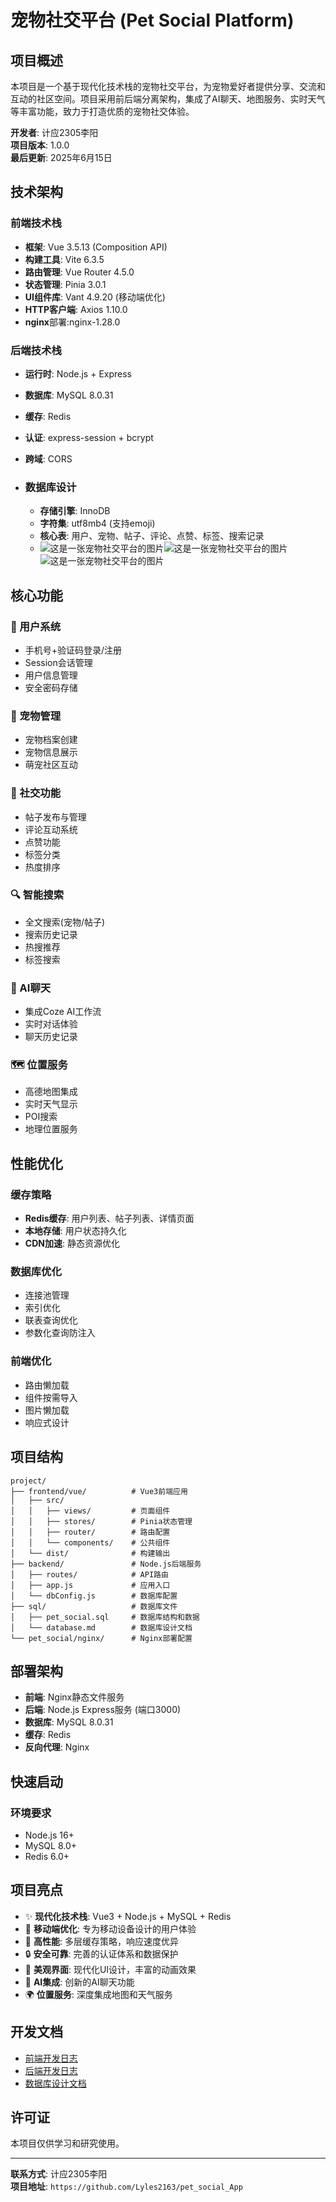 # 宠物社交平台 (Pet Social Platform)

## 项目概述

本项目是一个基于现代化技术栈的宠物社交平台，为宠物爱好者提供分享、交流和互动的社区空间。项目采用前后端分离架构，集成了AI聊天、地图服务、实时天气等丰富功能，致力于打造优质的宠物社交体验。

**开发者**: 计应2305李阳  
**项目版本**: 1.0.0  
**最后更新**: 2025年6月15日

## 技术架构

### 前端技术栈
- **框架**: Vue 3.5.13 (Composition API)
- **构建工具**: Vite 6.3.5
- **路由管理**: Vue Router 4.5.0
- **状态管理**: Pinia 3.0.1
- **UI组件库**: Vant 4.9.20 (移动端优化)
- **HTTP客户端**: Axios 1.10.0
- **nginx**部署:nginx-1.28.0

### 后端技术栈
- **运行时**: Node.js + Express
- **数据库**: MySQL 8.0.31
- **缓存**: Redis
- **认证**: express-session + bcrypt
- **跨域**: CORS

- ### 数据库设计

  - **存储引擎**: InnoDB
  - **字符集**: utf8mb4 (支持emoji)
  - **核心表**: 用户、宠物、帖子、评论、点赞、标签、搜索记录
  - ![这是一张宠物社交平台的图片](https://github.com/Lyles2163/pet_social/raw/master/frontend/vue/public/100.png)![这是一张宠物社交平台的图片](https://github.com/Lyles2163/pet_social/raw/master/frontend/vue/public/200.png)![这是一张宠物社交平台的图片](https://github.com/Lyles2163/pet_social/raw/master/frontend/vue/public/300.png)

## 核心功能

### 🔐 用户系统
- 手机号+验证码登录/注册
- Session会话管理
- 用户信息管理
- 安全密码存储

### 🐾 宠物管理
- 宠物档案创建
- 宠物信息展示
- 萌宠社区互动

### 📝 社交功能
- 帖子发布与管理
- 评论互动系统
- 点赞功能
- 标签分类
- 热度排序

### 🔍 智能搜索
- 全文搜索(宠物/帖子)
- 搜索历史记录
- 热搜推荐
- 标签搜索

### 🤖 AI聊天
- 集成Coze AI工作流
- 实时对话体验
- 聊天历史记录

### 🗺️ 位置服务
- 高德地图集成
- 实时天气显示
- POI搜索
- 地理位置服务

## 性能优化

### 缓存策略
- **Redis缓存**: 用户列表、帖子列表、详情页面
- **本地存储**: 用户状态持久化
- **CDN加速**: 静态资源优化

### 数据库优化
- 连接池管理
- 索引优化
- 联表查询优化
- 参数化查询防注入

### 前端优化
- 路由懒加载
- 组件按需导入
- 图片懒加载
- 响应式设计

## 项目结构

```
project/
├── frontend/vue/          # Vue3前端应用
│   ├── src/
│   │   ├── views/         # 页面组件
│   │   ├── stores/        # Pinia状态管理
│   │   ├── router/        # 路由配置
│   │   └── components/    # 公共组件
│   └── dist/              # 构建输出
├── backend/               # Node.js后端服务
│   ├── routes/            # API路由
│   ├── app.js             # 应用入口
│   └── dbConfig.js        # 数据库配置
├── sql/                   # 数据库文件
│   ├── pet_social.sql     # 数据库结构和数据
│   └── database.md        # 数据库设计文档
└── pet_social/nginx/      # Nginx部署配置
```

## 部署架构

- **前端**: Nginx静态文件服务
- **后端**: Node.js Express服务 (端口3000)
- **数据库**: MySQL 8.0.31
- **缓存**: Redis
- **反向代理**: Nginx

## 快速启动

### 环境要求
- Node.js 16+
- MySQL 8.0+
- Redis 6.0+


## 项目亮点

- ✨ **现代化技术栈**: Vue3 + Node.js + MySQL + Redis
- 📱 **移动端优化**: 专为移动设备设计的用户体验
- 🚀 **高性能**: 多层缓存策略，响应速度优异
- 🔒 **安全可靠**: 完善的认证体系和数据保护
- 🎨 **美观界面**: 现代化UI设计，丰富的动画效果
- 🤖 **AI集成**: 创新的AI聊天功能
- 🌍 **位置服务**: 深度集成地图和天气服务

## 开发文档

- [前端开发日志](frontend/vue/frontend.md)
- [后端开发日志](backend/backend.md)
- [数据库设计文档](sql/database.md)

## 许可证

本项目仅供学习和研究使用。

---

**联系方式**: 计应2305李阳  
**项目地址**: `https://github.com/Lyles2163/pet_social_App`
```
        